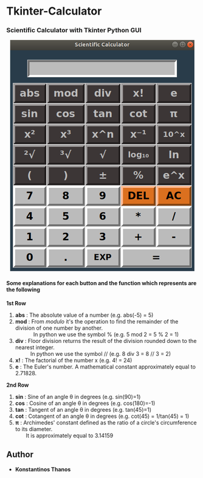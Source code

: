 # Tkinter-Calculator
### Scientific Calculator with Tkinter Python GUI

<p align="center">
   <img src="sci_calc.png">
</p>

#### Some explanations for each button and the function which represents are the following

__**1st Row**__  
  
1. **abs** : The absolute value of a number (e.g. abs(-5) = 5)
2. **mod** : From *modulo* it's the operation to find the remainder of the division of one number by another.  
&nbsp; &nbsp; &nbsp; &nbsp; &nbsp; &nbsp;  In python we use the symbol %  (e.g. 5 mod 2 = 5 % 2 = 1)  
3. **div** : Floor division returns the result of the division rounded down to the nearest integer.  
&nbsp; &nbsp; &nbsp; &nbsp; &nbsp;  In python we use the symbol //  (e.g. 8 div 3 = 8 // 3 = 2)
4. **x!**  : The factorial of the number x (e.g. 4! = 24)
5. **e**   : The Euler's number. A mathematical constant approximately equal to 2.71828.  

__**2nd Row**__  

1. **sin** : Sine of an angle &theta; in degrees (e.g. sin(90)=1)
2. **cos** : Cosine of an angle &theta; in degrees (e.g. cos(180)=-1)
3. **tan** : Tangent of an angle &theta; in degrees (e.g. tan(45)=1)
4. **cot** : Cotangent of an angle &theta; in degrees (e.g. cot(45) = 1/tan(45) = 1)
5. **π** : Archimedes' constant defined as the ratio of a circle's circumference to its diameter.  
&nbsp; &nbsp; &nbsp; &nbsp;It is approximately equal to 3.14159

## Author
* **Konstantinos Thanos**
